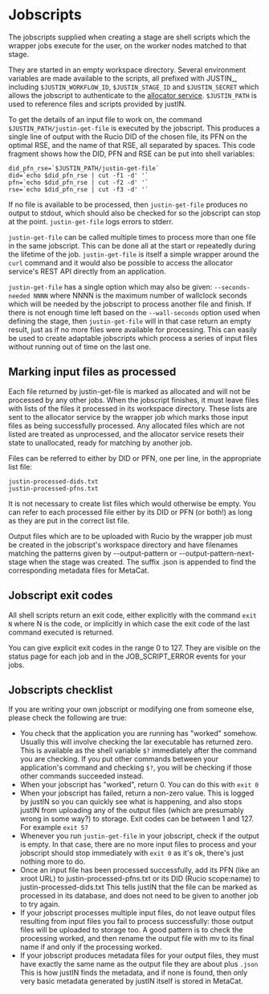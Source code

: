 # Jobscripts

The jobscripts supplied when creating a stage are shell scripts 
which the wrapper jobs execute for the user, on the worker nodes matched 
to that stage.  

They are started in an empty workspace directory.  Several environment 
variables are made available to the scripts, all prefixed with JUSTIN_, 
including `$JUSTIN_WORKFLOW_ID`, 
`$JUSTIN_STAGE_ID` and `$JUSTIN_SECRET` which allows
the jobscript to authenticate to the 
[allocator service](services.allocator.md). `$JUSTIN_PATH` is 
used to reference files and scripts provided by justIN.

To get the details of an input file to work on, the command 
`$JUSTIN_PATH/justin-get-file` is executed by the jobscript.  This produces 
a single line of output with the Rucio DID of the chosen file, its PFN on 
the optimal RSE, and the name of that RSE, all separated by spaces. This 
code fragment shows how the DID, PFN and RSE can be put into shell 
variables:

    did_pfn_rse=`$JUSTIN_PATH/justin-get-file`
    did=`echo $did_pfn_rse | cut -f1 -d' '`
    pfn=`echo $did_pfn_rse | cut -f2 -d' '`
    rse=`echo $did_pfn_rse | cut -f3 -d' '`

If no file is available to be processed, then `justin-get-file` produces no 
output to stdout, which should also be checked for so the jobscript can 
stop at the point. `justin-get-file` logs errors to stderr.

`justin-get-file` can be called multiple times to process more than one file in 
the same jobscript. This can be done all at the start or repeatedly 
during the lifetime of the job. `justin-get-file` is itself a simple wrapper 
around the `curl` command and it would also be possible to access the 
allocator service's REST API directly from an application.

`justin-get-file` has a single option which may also be given:
`--seconds-needed NNNN` where NNNN is the maximum number of wallclock
seconds which will be needed by the jobscript to process another file
and finish. If there is not enough time left based on the
`--wall-seconds` option used when defining the stage, then 
`justin-get-file` will in that case return an empty result, just as if no more
files were available for processing. This can easily be used to create
adaptable jobscripts which process a series of input files without running 
out of time on the last one.

## Marking input files as processed

Each file returned by justin-get-file is marked as allocated and will not be 
processed by any other jobs. When the jobscript finishes, it must 
leave files with lists of the files it processed in its 
workspace directory. These lists are sent to the allocator service by the 
wrapper job which marks those input files as being successfully 
processed. Any allocated files which are not listed are treated as
unprocessed, and the allocator service resets their state to unallocated, 
ready for matching by another job.

Files can be referred to either by DID or PFN, one  per  line,  in  the
appropriate list file:

    justin-processed-dids.txt
    justin-processed-pfns.txt


It is not necessary to create list files which would otherwise be empty. 
You can refer to each processed file either by its DID or PFN (or both!) as
long as they are put in the correct list file. 

Output files which are to be uploaded with Rucio by the wrapper job must 
be created in the jobscript's workspace directory and have filenames 
matching the patterns given by --output-pattern or 
--output-pattern-next-stage when the stage was created.  The suffix 
.json is appended to find the corresponding metadata files for MetaCat.

## Jobscript exit codes

All shell scripts return an exit code, either explicitly with the command
`exit N` where N is the code, or implicitly in which case the exit code
of the last command executed is returned.

You can give explicit exit codes in the range 0 to 127. They are visible on
the status page for each job and in the JOB_SCRIPT_ERROR events for your
jobs.

## Jobscripts checklist

If you are writing your own jobscript or modifying one from someone else, 
please check the following are true:

- You check that the application you are running has "worked" somehow.
  Usually this will involve checking the lar executable has returned zero.
  This is available as the shell variable `$?` immediately after the command
  you are checking. If you put other commands between your application's 
  command and checking `$?`, you will be checking if those other commands 
  succeeded instead. 
- When your jobscript has "worked", return 0. You can do this with `exit 0`
- When your jobscript has failed, return a non-zero value. This is logged
  by justIN so you can quickly see what is happening, and also stops justIN 
  from uploading any of the output files
  (which are presumably wrong in some way?) to storage. Exit codes can be
  between 1 and 127. For example `exit 57` 
- Whenever you run `justin-get-file` in your jobscript, check if the output
  is empty. In that case, there are no more input files to process and your
  jobscript should stop immediately with `exit 0` as it's ok, there's just
  nothing more to do.
- Once an input file has been processed successfully, add its PFN (like
  an xroot URL) to justin-processed-pfns.txt or its DID (Rucio scope:name)
  to justin-processed-dids.txt This tells justIN that the file can be marked
  as processed in its database, and does not need to be given to another
  job to try again.
- If your jobscript processes multiple input files, do not leave output files
  resulting from input files you fail to process successfully: those output
  files will be uploaded to storage too. A good pattern is to check the
  processing worked, and then rename the output file with mv to its final
  name if and only if the processing worked.
- If your jobscript produces metadata files for your output files, they
  must have exactly the same name as the output file they are about plus
  `.json` This is how justIN finds the metadata, and if none is found, then
  only very basic metadata generated by justIN itself is stored in
  MetaCat.
